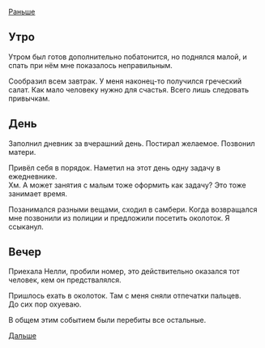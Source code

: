 [Раньше](2020.02.08.md)
## Утро
Утром был готов дополнительно побатонится, но поднялся малой, и спать при нём мне показалось неправильным.

Сообразил всем завтрак. У меня наконец-то получился греческий салат. Как мало человеку нужно для счастья. Всего лишь следовать привычкам.
## День
Заполнил дневник за вчерашний день. Постирал желаемое. Позвонил матери.

Привёл себя в порядок. Наметил на этот день одну задачу в ежедневнике.  
Хм. А может занятия с малым тоже оформить как задачу? Это тоже занимает время.

Позанимался разными вещами, сходил в самбери. Когда возвращался мне позвонили из полиции и предложили посетить околоток. Я ссыканул.
## Вечер
Приехала Нелли, пробили номер, это действительно оказался тот человек, кем он предствалялся.

Пришлось ехать в околоток. Там с меня сняли отпечатки пальцев.  
До сих пор охуеваю.

В общем этим событием были перебиты все остальные.

[Дальше](2020.02.09.md)